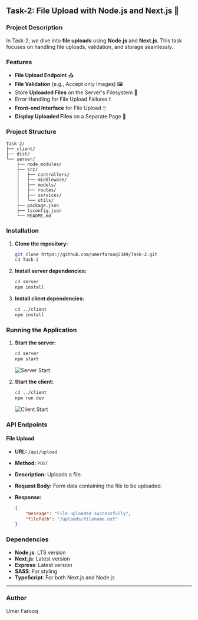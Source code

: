 ## Task-2: File Upload with Node.js and Next.js 📂

### Project Description

In Task-2, we dive into **file uploads** using **Node.js** and **Next.js**. This task focuses on handling file uploads, validation, and storage seamlessly.

### Features

- **File Upload Endpoint** 📤
- **File Validation** (e.g., Accept only Images) 🖼️
- Store **Uploaded Files** on the Server's Filesystem 💾
- Error Handling for File Upload Failures ❗
- **Front-end Interface** for File Upload 🖱️
- **Display Uploaded Files** on a Separate Page 📄

### Project Structure

```plaintext
Task-2/
├── client/
├── dist/
└── server/
    ├── node_modules/
    ├── src/
    │   ├── controllers/
    │   ├── middleware/
    │   ├── models/
    │   ├── routes/
    │   ├── services/
    │   └── utils/
    ├── package.json
    ├── tsconfig.json
    └── README.md
```

### Installation

1. **Clone the repository:**

    ```sh
    git clone https://github.com/umerfarooq5349/Task-2.git
    cd Task-2
    ```

2. **Install server dependencies:**

    ```sh
    cd server
    npm install
    ```

3. **Install client dependencies:**

    ```sh
    cd ../client
    npm install
    ```

### Running the Application

1. **Start the server:**

    ```sh
    cd server
    npm start
    ```

    ![Server Start](https://via.placeholder.com/400x200)

2. **Start the client:**

    ```sh
    cd ../client
    npm run dev
    ```

    ![Client Start](https://via.placeholder.com/400x200)

### API Endpoints

#### File Upload

- **URL:** `/api/upload`
- **Method:** `POST`
- **Description:** Uploads a file.
- **Request Body:** Form data containing the file to be uploaded.
- **Response:**

    ```json
    {
        "message": "File uploaded successfully",
        "filePath": "/uploads/filename.ext"
    }
    ```

### Dependencies

- **Node.js**: LTS version
- **Next.js**: Latest version
- **Express**: Latest version
- **SASS**: For styling
- **TypeScript**: For both Next.js and Node.js
---
### Author

Umer Farooq
